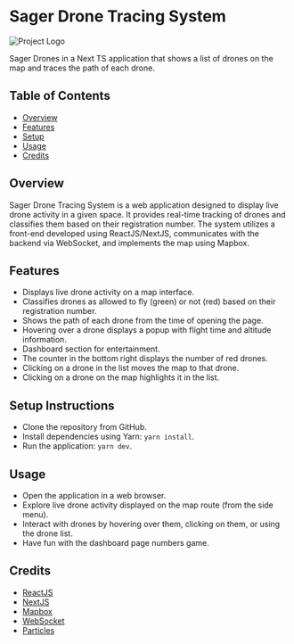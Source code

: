 # Sager Drone Tracing System

![Project Logo](https://sagerdrone.com/frontend/img/sager_log.svg)

Sager Drones in a Next TS application that shows a list of drones on the map and traces the path of each drone.

## Table of Contents

- [Overview](#overview)
- [Features](#features)
- [Setup](#setup)
- [Usage](#usage)
- [Credits](#credits)

## Overview

Sager Drone Tracing System is a web application designed to display live drone activity in a given space.
It provides real-time tracking of drones and classifies them based on their registration number.
The system utilizes a front-end developed using ReactJS/NextJS, communicates with the backend via WebSocket, and implements the map using Mapbox.

## Features

- Displays live drone activity on a map interface.
- Classifies drones as allowed to fly (green) or not (red) based on their registration number.
- Shows the path of each drone from the time of opening the page.
- Hovering over a drone displays a popup with flight time and altitude information.
- Dashboard section for entertainment.
- The counter in the bottom right displays the number of red drones.
- Clicking on a drone in the list moves the map to that drone.
- Clicking on a drone on the map highlights it in the list.

## Setup Instructions

- Clone the repository from GitHub.
- Install dependencies using Yarn: `yarn install`.
- Run the application: `yarn dev`.

## Usage

- Open the application in a web browser.
- Explore live drone activity displayed on the map route (from the side menu).
- Interact with drones by hovering over them, clicking on them, or using the drone list.
- Have fun with the dashboard page numbers game.

## Credits

- [ReactJS](https://reactjs.org/)
- [NextJS](https://nextjs.org/)
- [Mapbox](https://www.mapbox.com/)
- [WebSocket](https://developer.mozilla.org/en-US/docs/Web/API/WebSocket)
- [Particles](https://particles.js.org/)

